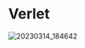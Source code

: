# Verlet
![20230314_184642](https://user-images.githubusercontent.com/58176285/225059932-c9d60d75-1332-4cc6-8445-7c5aaf4a448c.gif)
